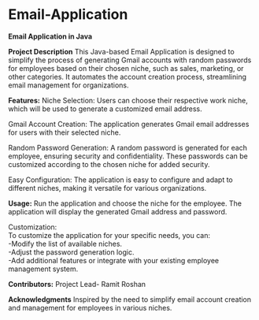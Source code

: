 # Email-Application
**Email Application in Java**

**Project Description**
This Java-based Email Application is designed to simplify the process of generating Gmail accounts with random passwords for employees based on their chosen niche, such as sales, marketing, or other categories. It automates the account creation process, streamlining email management for organizations.


**Features:**
Niche Selection: Users can choose their respective work niche, which will be used to generate a customized email address.


Gmail Account Creation: The application generates Gmail email addresses for users with their selected niche.


Random Password Generation: A random password is generated for each employee, ensuring security and confidentiality. These passwords can be customized according to the chosen niche for added security.


Easy Configuration: The application is easy to configure and adapt to different niches, making it versatile for various organizations.

**Usage:**
Run the application and choose the niche for the employee.
The application will display the generated Gmail address and password.

Customization:
<br>
To customize the application for your specific needs, you can:
<br>
-Modify the list of available niches.
<br>
-Adjust the password generation logic.
<br>
-Add additional features or integrate with your existing employee management system.


**Contributors:**
Project Lead- Ramit Roshan

**Acknowledgments**
Inspired by the need to simplify email account creation and management for employees in various niches.
